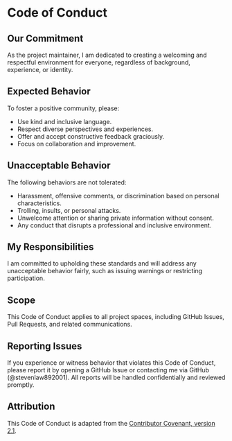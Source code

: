 # Code of Conduct

## Our Commitment

As the project maintainer, I am dedicated to creating a welcoming and respectful environment for everyone, regardless of background, experience, or identity.

## Expected Behavior

To foster a positive community, please:
- Use kind and inclusive language.
- Respect diverse perspectives and experiences.
- Offer and accept constructive feedback graciously.
- Focus on collaboration and improvement.

## Unacceptable Behavior

The following behaviors are not tolerated:
- Harassment, offensive comments, or discrimination based on personal characteristics.
- Trolling, insults, or personal attacks.
- Unwelcome attention or sharing private information without consent.
- Any conduct that disrupts a professional and inclusive environment.

## My Responsibilities

I am committed to upholding these standards and will address any unacceptable behavior fairly, such as issuing warnings or restricting participation.

## Scope

This Code of Conduct applies to all project spaces, including GitHub Issues, Pull Requests, and related communications.

## Reporting Issues

If you experience or witness behavior that violates this Code of Conduct, please report it by opening a GitHub Issue or contacting me via GitHub (@stevenlaw892001). All reports will be handled confidentially and reviewed promptly.

## Attribution

This Code of Conduct is adapted from the [Contributor Covenant, version 2.1](https://www.contributor-covenant.org/version/2/1/code_of_conduct.html).
